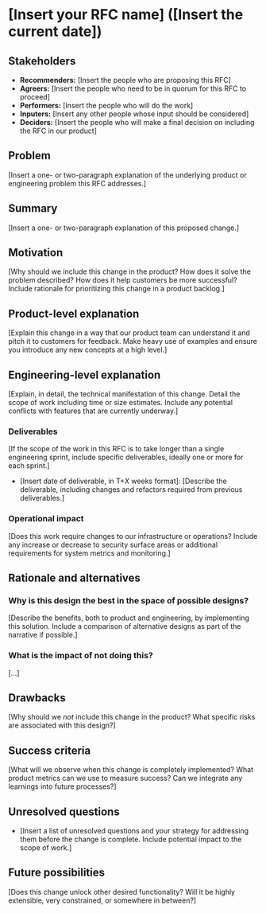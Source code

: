 # [Insert your RFC name] ([Insert the current date])

## Stakeholders

* **Recommenders:** [Insert the people who are proposing this RFC]
* **Agreers:** [Insert the people who need to be in quorum for this RFC to
  proceed]
* **Performers:** [Insert the people who will do the work]
* **Inputers:** [Insert any other people whose input should be considered]
* **Deciders:** [Insert the people who will make a final decision on including
  the RFC in our product]

## Problem

[Insert a one- or two-paragraph explanation of the underlying product or
engineering problem this RFC addresses.]

## Summary

[Insert a one- or two-paragraph explanation of this proposed change.]

## Motivation

[Why should we include this change in the product? How does it solve the problem
described? How does it help customers be more successful? Include rationale for
prioritizing this change in a product backlog.]

## Product-level explanation

[Explain this change in a way that our product team can understand it and pitch
it to customers for feedback. Make heavy use of examples and ensure you
introduce any new concepts at a high level.]

## Engineering-level explanation

[Explain, in detail, the technical manifestation of this change. Detail the
scope of work including time or size estimates. Include any potential conflicts
with features that are currently underway.]

### Deliverables

[If the scope of the work in this RFC is to take longer than a single
engineering sprint, include specific deliverables, ideally one or more for each
sprint.]

* [Insert date of deliverable, in T+*X* weeks format]: [Describe the
  deliverable, including changes and refactors required from previous
  deliverables.]

### Operational impact

[Does this work require changes to our infrastructure or operations? Include any
increase or decrease to security surface areas or additional requirements for
system metrics and monitoring.]

## Rationale and alternatives

### Why is this design the best in the space of possible designs?

[Describe the benefits, both to product and engineering, by implementing this
solution. Include a comparison of alternative designs as part of the narrative
if possible.]

### What is the impact of not doing this?

[...]

## Drawbacks

[Why should we _not_ include this change in the product? What specific risks are
associated with this design?]

## Success criteria

[What will we observe when this change is completely implemented? What product
metrics can we use to measure success? Can we integrate any learnings into
future processes?]

## Unresolved questions

* [Insert a list of unresolved questions and your strategy for addressing them
  before the change is complete. Include potential impact to the scope of work.]

## Future possibilities

[Does this change unlock other desired functionality? Will it be highly
extensible, very constrained, or somewhere in between?]
